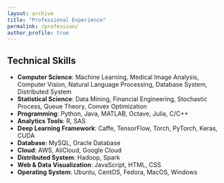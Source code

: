 ```yaml
---
layout: archive
title: "Professional Experience"
permalink: /profession/
author_profile: true
---
```

<!--    
<a href="https://www.petuum.com/"><img src="https://leonndong.github.io/images/petuum.jpg" alt="drawing" width="160px"/></a>  
* **Software Engineer, Senior**  
  Jul 2018 - Present  
  Petuum, Inc., Pittsburgh, PA 15217, USA  
   
* **Software Engineer, Associate Senior**  
  Jan 2018 - Jul 2018   
  Petuum, Inc., Pittsburgh, PA 15217, USA   

* **Data Scientist**  
  Mar 2017 - Jan 2018     
  Petuum, Inc., Pittsburgh, PA 15217, USA   
-->

## Technical Skills
* **Computer Science**: Machine Learning, Medical Image Analysis, Computer Vision, Natural Language Processing, Database System, Distributed System  
* **Statistical Science**: Data Mining, Financial Engineering, Stochastic Process, Queue Theory, Convex Optimization  
* **Programming**: Python, Java, MATLAB, Octave, Julia, C/C++  
* **Analytics Tools**: R, SAS  
* **Deep Learning Framework**: Caffe, TensorFlow, Torch, PyTorch, Keras, CUDA   
* **Database**: MySQL, Oracle Database  
* **Cloud**: AWS, AliCloud, Google Cloud  
* **Distributed System**: Hadoop, Spark  
* **Web & Data Visualization**: JavaScript, HTML, CSS  
* **Operating System**: Ubuntu, CentOS, Fedora, MacOS, Windows 

